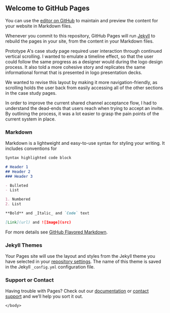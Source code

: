 ## Welcome to GitHub Pages

You can use the [editor on GitHub](https://github.com/miguelyllop/test/edit/main/README.md) to maintain and preview the content for your website in Markdown files.

Whenever you commit to this repository, GitHub Pages will run [Jekyll](https://jekyllrb.com/) to rebuild the pages in your site, from the content in your Markdown files.

Prototype A's case study page required user interaction through continued vertical scrolling. I wanted to emulate a timeline effect, so that the user could follow the same progress as a designer would during the logo design process. It also told a more cohesive story and replicates the same informational format that is presented in logo presentation decks.

We wanted to revise this layout by making it more navigation-friendly, as scrolling holds the user back from easily accessing all of the other sections in the case study pages.
                        


 
 In order to improve the current shared channel acceptance flow, I had to understand the dead-ends that users reach when trying to accept an invite. By outlining the process, it was a lot easier to grasp the pain points of the current system in place.
                   
   



### Markdown

Markdown is a lightweight and easy-to-use syntax for styling your writing. It includes conventions for

```markdown
Syntax highlighted code block

# Header 1
## Header 2
### Header 3

- Bulleted
- List

1. Numbered
2. List

**Bold** and _Italic_ and `Code` text

[Link](url) and ![Image](src)
```

For more details see [GitHub Flavored Markdown](https://guides.github.com/features/mastering-markdown/).

### Jekyll Themes

Your Pages site will use the layout and styles from the Jekyll theme you have selected in your [repository settings](https://github.com/miguelyllop/test/settings/pages). The name of this theme is saved in the Jekyll `_config.yml` configuration file.

### Support or Contact

Having trouble with Pages? Check out our [documentation](https://docs.github.com/categories/github-pages-basics/) or [contact support](https://support.github.com/contact) and we’ll help you sort it out.
  
    </body>
